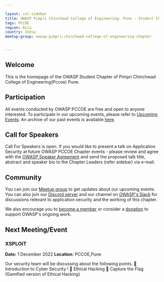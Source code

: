 ```yaml
---

layout: col-sidebar
title: OWASP Pimpri Chinchwad College of Engineering- Pune - Student Chapter
tags: PCCOE
region: Asia
country: India
meetup-group: owasp-pimpri-chinchwad-college-of-engineering-chapter


---
```



## Welcome
This is the homepage of the OWASP Student Chapter of Pimpri Chinchwad College of Engineering(Pccoe) Pune.

## Participation

All events conducted by OWASP PCCOE are free and open to anyone interested. To participate in our upcoming events, please refer to <a href="/www-chapter-pimpri-chinchwad-college-of-engineering#div-upcoming" onclick="location.hash='div-upcoming'; location.reload();">Upcoming Events</a>. An archive of our past events is available <a href="/www-chapter-pimpri-chinchwad-college-of-engineering#div-past" onclick="location.hash='div-past'; location.reload();">here</a>.




## Call for Speakers
Call For Speakers is open. If you would like to present a talk on Application Security at future OWASP PCCOE Chapter events - please review and agree with the [OWASP Speaker Agreement](https://owasp.org/www-policy/legal/speaker-agreement) and send the proposed talk title, abstract and speaker bio to the Chapter Leaders (refer sidebar) via e-mail.


## Community
You can join our [Meetup group](#) to get updates about our upcoming events. You can also join our [Discord server](https://discord.gg/93GpqSdQ) and our channel on [OWASP's Slack](https://owasp.slack.com/) for discussions relevant to application security and the working of this chapter.

We also encourage you to [become a member](https://owasp.org/membership/) or consider a [donation](https://owasp.org/donate/) to support OWASP's ongoing work.



## Next Meeting/Event
### XSPLOIT
**Date:** 1 December 2022 
**Location:** PCCOE,Pune

Our security team will be discussing about the following points.
🎯 Introduction to Cyber Security ! 
🎯 Ethical Hacking 
🎯 Capture the Flag 
(Gamified version of Ethical Hacking)



